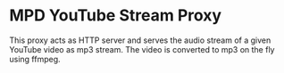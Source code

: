 MPD YouTube Stream Proxy
========================

This proxy acts as HTTP server and serves the audio stream of a given
YouTube video as mp3 stream. The video is converted to mp3 on the fly
using ffmpeg.
